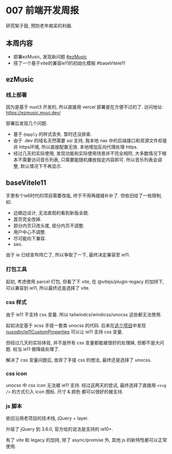 <!--
 * @Author: NMTuan
 * @Email: NMTuan@qq.com
 * @Date: 2022-08-21 13:05:37
 * @LastEditTime: 2022-08-21 15:16:33
 * @LastEditors: NMTuan
 * @Description: 
 * @FilePath: \muyi.dev\docs\logs\2022-08-21.md
-->

# 007 前端开发周报

研究架子鼓, 预防老年痴呆的利器.

## 本周内容

* 部署ezMusic, 发现新问题 [#ezMusic](/ezmusic/)
* 搭了一个基于vite的兼容ie11的初始化模板 #baseViteIe11


## ezMusic

### 线上部署

因为是基于 nuxt3 开发的, 所以直接用 vercel 部署是在方便不过的了. 访问地址: https://ezmusic.muyi.dev/

部署后发现几个问题.

* 基于 `@apply` 的样式丢失. 暂时还没排查.
* 由于 .dev 的域名天然需要 ssl 支持, 我本地 nas 中的后端接口和资源文件却是非 https环境, 所以直接配置无效. 本地增加反向代理处理 https.
* 经过几天的实际使用, 发现功能和实际使用场景并不完全相符, 大多数情况下根本不需要访问音乐列表, 只需要能随机播放指定内容即可. 所以音乐列表会调整, 默认情况下不再显示.


## baseViteIe11

手里有个ie6时代的项目需要改版, 终于不用再缝缝补补了. 但依旧给了一些限制, 如:

* 边做边设计, 无法直观的看到新版全貌.
* 首页完全改掉. 
* 部分内页只改头尾, 部分内页不调整.
* 用户中心不调整.
* 尽可能向下兼容.
* seo.

由于 ie 已经宣布阵亡了, 所以争取了一下, 最终决定兼容至 ie11.

### 打包工具

起初, 考虑使用 parcel 打包, 但看了下 vite, 在 @vitejs/plugin-legacy 的加持下, 可以兼容到 ie11, 所以最终还是选择了 vite.

### css 样式

由于 ie11 不支持 css 变量. 所以 tailwindcs/windicss/unocss 这些都无法使用.

起初决定基于 scss 手搓一套类 unocss 的代码. 后来在[这个项目](https://github.com/luvletterldl/the-last-naruto)中发现 [nuxodin/ie11CustomProperties](https://github.com/nuxodin/ie11CustomProperties) 可以让 ie11 支持 css 变量.

但经过几天的实际体验, 并不是所有 css 变量都能被很好的处理掉, 但都不是大问题. 权当 ie11 做降级处理了. 

解决了 css 变量问题后, 放弃了手搓 css 的想法, 最终还是选择了 unocss.

### css icon

unocss 中 css icon 无法被 ie11 支持. 经过这两天的尝试, 最终选择了直接用 `<svg />` 的方式引入 icon 图标. 尺寸 & 颜色 都可以很好的被支持. 

### js 脚本

依旧沿用老项目的技术栈, jQuery + layer.

升级了 jQuery 到 3.6.0, 官方给的说法是支持的 ie10+.

有了 vite 和 legacy 的加持, 除了 async/promise 外, 其他 js 的新特性都可以正常使用.
